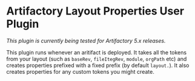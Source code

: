 Artifactory Layout Properties User Plugin
=========================================

*This plugin is currently being tested for Artifactory 5.x releases.*

This plugin runs whenever an aritifact is deployed. It takes all the tokens from
your layout (such as `baseRev`, `fileItegRev`, `module`, `orgPath` etc) and
creates properties prefixed with a fixed prefix (by default `layout.`). It also
creates properties for any custom tokens you might create.